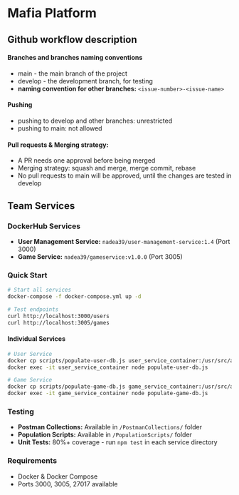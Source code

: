 # Mafia Platform
## Github workflow description

#### Branches and branches naming conventions

- main - the main branch of the project
- develop - the development branch, for testing
- **naming convention for other branches:** `<issue-number>-<issue-name>`

#### Pushing

- pushing to develop and other branches: unrestricted
- pushing to main: not allowed

#### Pull requests & Merging strategy:

- A PR needs one approval before being merged
- Merging strategy: squash and merge, merge commit, rebase
- No pull requests to main will be approved, until the changes are tested in develop

## Team Services

### DockerHub Services
- **User Management Service:** `nadea39/user-management-service:1.4` (Port 3000)
- **Game Service:** `nadea39/gameservice:v1.0.0` (Port 3005)

### Quick Start
```bash
# Start all services
docker-compose -f docker-compose.yml up -d

# Test endpoints
curl http://localhost:3000/users
curl http://localhost:3005/games
```

#### Individual Services
```bash
# User Service
docker cp scripts/populate-user-db.js user_service_container:/usr/src/app/
docker exec -it user_service_container node populate-user-db.js

# Game Service  
docker cp scripts/populate-game-db.js game_service_container:/usr/src/app/
docker exec -it game_service_container node populate-game-db.js
```

### Testing
- **Postman Collections:** Available in `/PostmanCollections/` folder
- **Population Scripts:** Available in `/PopulationScripts/` folder
- **Unit Tests:** 80%+ coverage - run `npm test` in each service directory

### Requirements
- Docker & Docker Compose
- Ports 3000, 3005, 27017 available